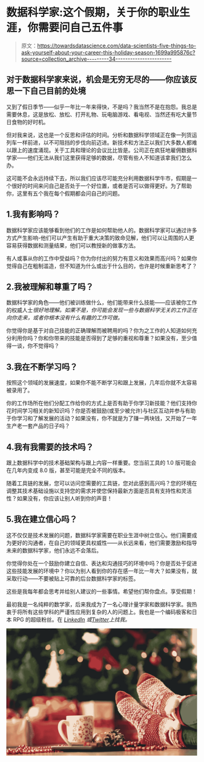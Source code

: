 # 数据科学家:这个假期，关于你的职业生涯，你需要问自己五件事

> 原文：<https://towardsdatascience.com/data-scientists-five-things-to-ask-yourself-about-your-career-this-holiday-season-1699a995876c?source=collection_archive---------34----------------------->

## 对于数据科学家来说，机会是无穷无尽的——你应该反思一下自己目前的处境

又到了假日季节——似乎一年比一年来得快，不是吗？我当然不是在抱怨。我总是需要休息，这是放松、放松、打开礼物、玩电脑游戏、看电视、当然还有吃大量节日食物的好时机。

但对我来说，这也是一个反思和评估的时间。分析和数据科学领域正在像一列货运列车一样前进，以不可阻挡的步伐向前迈进。新技术和方法正以我们大多数人都难以跟上的速度涌现。关于工具和理论的会议比比皆是。公司正在疯狂地雇佣数据科学家——他们无法从我们这里获得足够的数据，尽管有些人不知道该拿我们怎么办。

这可能不会永远持续下去，所以我们应该尽可能充分利用数据科学牛市，假期是一个很好的时间来问自己是否处于一个好位置，或者是否可以做得更好。为了帮助你，这里有五个我在每个假期都会问自己的问题。

## 1.我有影响吗？

数据科学家应该能够看到他们的工作是如何帮助他人的。数据科学家可以通过许多方式产生影响-他们可以产生有助于重大决策的致命见解，他们可以让周围的人更容易获得数据和测量结果，他们可以教授新的做事方法。

有人或事从你的工作中受益吗？你为你付出的努力有意义和效果而高兴吗？如果你觉得自己在粗制滥造，但不知道为什么或出于什么目的，也许是时候重新思考了？

## 2.我被理解和尊重了吗？

数据科学家的角色——他们被训练做什么，他们能带来什么技能——应该被你工作的权威人士*很好地理解。如果不是，你可能会发现一些与数据科学无关的工作正在向你走来，或者你根本没有什么有趣的工作可做。*

你觉得你是基于对自己技能的正确理解而被聘用的吗？你为之工作的人知道如何充分利用你吗？你和你带来的技能是否得到了足够的重视和尊重？如果没有，至少值得一谈，你不觉得吗？

## 3.我在不断学习吗？

按照这个领域的发展速度，如果你不能不断学习和跟上发展，几年后你就不太容易被录用了。

你的工作场所在他们分配工作给你的方式上是否有助于你学习新技能？他们支持你花时间学习相关的新知识吗？你是否被鼓励(或至少被允许)与社区互动并参与有助于你学习和了解发展的活动？如果没有，你不就是为了赚一两块钱，又开始了一年生产老一套产品的日子吗？

## 4.我有我需要的技术吗？

跟上数据科学中的技术基础架构与跟上内容一样重要。您当前工具的 1.0 版可能会在几年内变成 8.0 版，甚至可能是完全不同的版本。

随着工具链的发展，您可以访问您需要的工具链，您对此感到高兴吗？您的环境在调整其技术基础设施以支持您的需求并使您保持最新方面是否具有支持性和灵活性？如果没有，你应该让别人听到你的声音！

## 5.我在建立信心吗？

这不仅仅是技术发展的问题，数据科学家需要在职业生涯中树立信心。他们需要成为更好的沟通者，在自己的领域更具权威性——从长远来看，他们需要激励和指导未来的数据科学家，他们永远不会落后。

你觉得你处在一个鼓励你建立自信、表达和沟通技巧的环境中吗？你是否处于促进这些技能发展的环境中？你以为别人看到你的存在感一年比一年大？如果没有，就采取行动——不要被贴上可靠的后台数据科学家的标签。

这些是我每年都会思考并给别人建议的一些事情。希望他们帮你盘点。享受假期！

最初我是一名纯粹的数学家，后来我成为了一名心理计量学家和数据科学家。我热衷于将所有这些学科的严谨性应用到复杂的人的问题上。我也是一个编码极客和日本 RPG 的超级粉丝。在 [*LinkedIn*](https://www.linkedin.com/in/keith-mcnulty/) *或*[*Twitter*](https://twitter.com/dr_keithmcnulty)*上找我。*

![](img/3ed3187b34c3ccc77e4ae26fe893afb9.png)